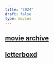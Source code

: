 ```yaml
--- 
title: "2024" 
draft: false 
type: movies 
---
```


## [movie archive](/moviearchive)
## [letterboxd](https://letterboxd.com/brookshelley/)
